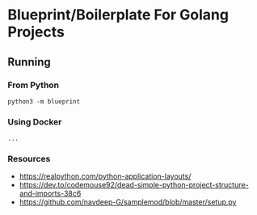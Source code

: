 # Blueprint/Boilerplate For Golang Projects

## Running

### From Python
```shell
python3 -m blueprint
```

### Using Docker

```shell
...
```

### Resources
- <https://realpython.com/python-application-layouts/>
- <https://dev.to/codemouse92/dead-simple-python-project-structure-and-imports-38c6>
- <https://github.com/navdeep-G/samplemod/blob/master/setup.py>